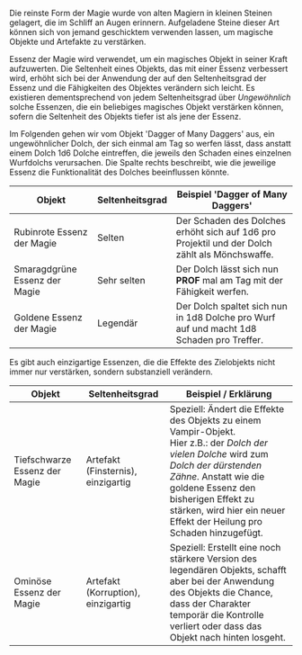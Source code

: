 Die reinste Form der Magie wurde von alten Magiern in kleinen Steinen gelagert, die im Schliff an Augen erinnern. Aufgeladene Steine dieser Art können sich von jemand geschicktem verwenden lassen, um magische Objekte und Artefakte zu verstärken. 

Essenz der Magie wird verwendet, um ein magisches Objekt in seiner Kraft aufzuwerten. Die Seltenheit eines Objekts, das mit einer Essenz verbessert wird, erhöht sich bei der Anwendung der auf den Seltenheitsgrad der Essenz und die Fähigkeiten des Objektes verändern sich leicht. Es existieren dementsprechend von jedem Seltenheitsgrad über _Ungewöhnlich_ solche Essenzen, die ein beliebiges magisches Objekt verstärken können, sofern die Seltenheit des Objekts tiefer ist als jene der Essenz. 

Im Folgenden gehen wir vom Objekt 'Dagger of Many Daggers' aus, ein ungewöhnlicher Dolch, der sich einmal am Tag so werfen lässt, dass anstatt einem Dolch 1d6 Dolche eintreffen, die jeweils den Schaden eines einzelnen Wurfdolchs verursachen. Die Spalte rechts beschreibt, wie die jeweilige Essenz die Funktionalität des Dolches beeinflussen könnte. 

| Objekt                        | Seltenheitsgrad | Beispiel 'Dagger of Many Daggers'                                                              |
| ----------------------------- | --------------- | ---------------------------------------------------------------------------------------------- |
| Rubinrote Essenz der Magie    | Selten          | Der Schaden des Dolches erhöht sich auf 1d6 pro Projektil und der Dolch zählt als Mönchswaffe. |
| Smaragdgrüne Essenz der Magie | Sehr selten     | Der Dolch lässt sich nun **PROF** mal am Tag mit der Fähigkeit werfen.                         |
| Goldene Essenz der Magie      | Legendär        | Der Dolch spaltet sich nun in 1d8 Dolche pro Wurf auf und macht 1d8 Schaden pro Treffer.       |


Es gibt auch einzigartige Essenzen, die die Effekte des Zielobjekts nicht immer nur verstärken, sondern substanziell verändern. 

| Objekt                        | Seltenheitsgrad                    | Beispiel / Erklärung                                                                                                                                                                                                                                                                  |
| ----------------------------- | ---------------------------------- | ------------------------------------------------------------------------------------------------------------------------------------------------------------------------------------------------------------------------------------------------------------------------------------- |
| Tiefschwarze Essenz der Magie | Artefakt (Finsternis), einzigartig | Speziell: Ändert die Effekte des Objekts zu einem Vampir-Objekt. <br>Hier z.B.: der _Dolch der vielen Dolche_ wird zum _Dolch der dürstenden Zähne_. Anstatt wie die goldene Essenz den bisherigen Effekt zu stärken, wird hier ein neuer Effekt der Heilung pro Schaden hinzugefügt. |
| Ominöse Essenz der Magie      | Artefakt (Korruption), einzigartig | Speziell: Erstellt eine noch stärkere Version des legendären Objekts, schafft aber bei der Anwendung des Objekts die Chance, dass der Charakter temporär die Kontrolle verliert oder dass das Objekt nach hinten losgeht.                                                             |

